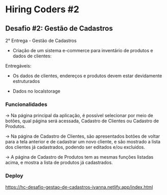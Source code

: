 # Hiring Coders #2

## Desafio #2: Gestão de Cadastros

2° Entrega - Gestão de Cadastros

- Criação de um sistema e-commerce para inventário de produtos e dados de clientes:

Entregáveis:

- Os dados de clientes, endereços e produtos devem estar devidamente estruturados

- Dados no localstorage

### Funcionalidades

-> Na página principal da aplicação, é possível selecionar por meio de botões, qual página será acessada, Cadastro de Clientes ou Cadastro de Produtos.

-> Na página de Cadastro de Clientes, são apresentados botões de voltar para a tela anterior e de cadastrar um novo cliente, e são mostrado a lista dos clientes já cadastrados, podendo ser editados e/ou excluidos.

-> A página de Cadastro de Produtos tem as mesmas funções listadas acima, e mostra a lista de produtos já cadastrados.

### Deploy

https://hc-desafio-gestao-de-cadastros-ivanna.netlify.app/index.html
